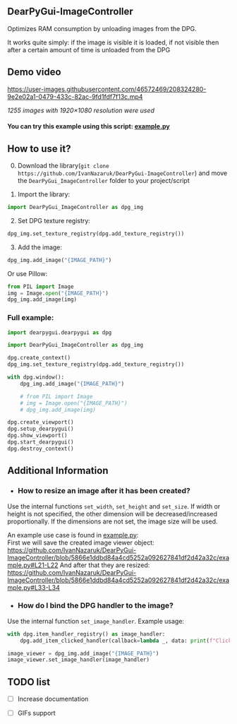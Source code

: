 ## DearPyGui-ImageController
Optimizes RAM consumption by unloading images from the DPG.

It works quite simply: if the image is visible it is loaded, if not visible then after a certain amount of time is unloaded from the DPG
## Demo video

https://user-images.githubusercontent.com/46572469/208324280-9e2e02a1-0479-433c-82ac-9fd1fdf7f13c.mp4

*1255 images with 1920×1080 resolution were used*

#### You can try this example using this script: [example.py](example.py)


## How to use it?
0) Download the library(`git clone https://github.com/IvanNazaruk/DearPyGui-ImageController`) and move the `DearPyGui_ImageController` folder to your project/script

1) Import the library:
```python
import DearPyGui_ImageController as dpg_img
```
2) Set DPG texture registry:
```python
dpg_img.set_texture_registry(dpg.add_texture_registry())
```
3) Add the image:
```python
dpg_img.add_image("{IMAGE_PATH}")
```
Or use Pillow:
```python
from PIL import Image
img = Image.open("{IMAGE_PATH}")
dpg_img.add_image(img)
```

### Full example:
```python
import dearpygui.dearpygui as dpg

import DearPyGui_ImageController as dpg_img

dpg.create_context()
dpg_img.set_texture_registry(dpg.add_texture_registry())

with dpg.window():
    dpg_img.add_image("{IMAGE_PATH}")

    # from PIL import Image
    # img = Image.open("{IMAGE_PATH}")
    # dpg_img.add_image(img)

dpg.create_viewport()
dpg.setup_dearpygui()
dpg.show_viewport()
dpg.start_dearpygui()
dpg.destroy_context()
```

## Additional Information
 - ### How to resize an image after it has been created?
 
 Use the internal functions `set_width`, `set_height` and `set_size`. If width or height is not specified, the other dimension will be decreased/increased proportionally. If the dimensions are not set, the image size will be used.
 
 An example use case is found in [example.py](example.py):<br/>
 First we will save the created image viewer object:
 https://github.com/IvanNazaruk/DearPyGui-ImageController/blob/5866e1ddbd84a4cd5252a092627841df2d42a32c/example.py#L21-L22
 And after that they are resized:
 https://github.com/IvanNazaruk/DearPyGui-ImageController/blob/5866e1ddbd84a4cd5252a092627841df2d42a32c/example.py#L33-L34

 - ### How do I bind the DPG handler to the image?
 Use the internal function `set_image_handler`. Example usage:
```python
with dpg.item_handler_registry() as image_handler:
    dpg.add_item_clicked_handler(callback=lambda _, data: print(f"Clicked: {data[0]}"))

image_viewer = dpg_img.add_image("{IMAGE_PATH}")
image_viewer.set_image_handler(image_handler)
```
 
 ## TODO list
 - [ ] Increase documentation
 - [ ] GIFs support
 

